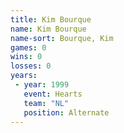 ```yaml
---
title: Kim Bourque
name: Kim Bourque
name-sort: Bourque, Kim
games: 0
wins: 0
losses: 0
years:
 - year: 1999
   event: Hearts
   team: "NL"
   position: Alternate
---
```


